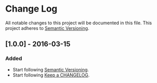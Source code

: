 # Change Log
All notable changes to this project will be documented in this file.
This project adheres to [Semantic Versioning](http://semver.org/).

## [1.0.0] - 2016-03-15
### Added
- Start following [Semantic Versioning](http://semver.org/). 
- Start following [Keep a CHANGELOG](http://keepachangelog.com/). 
